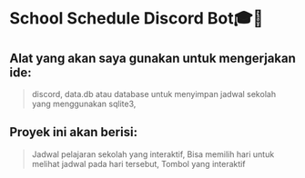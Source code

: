 # School Schedule Discord Bot🎓🏫
## Alat yang akan saya gunakan untuk mengerjakan ide:
> discord,
> data.db atau database untuk menyimpan jadwal sekolah yang menggunakan sqlite3,
>

## Proyek ini akan berisi:
> Jadwal pelajaran sekolah yang interaktif,
> Bisa memilih hari untuk melihat jadwal pada hari tersebut,
> Tombol yang interaktif